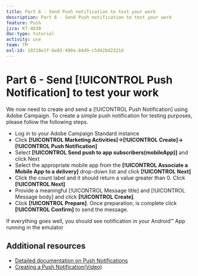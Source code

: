 ```yaml
---
title: Part 6 - Send Push notification to test your work
description: Part 6 - Send Push notification to test your work
feature: Push
jira: KT-4830
doc-type: tutorial
activity: use
team: TM
exl-id: 10218e1f-6e85-490a-84d9-c5d42bd2321d
---
```

# Part 6 - Send [!UICONTROL Push Notification] to test your work

We now need to create and send a [!UICONTROL Push Notification] using Adobe Campaign. To create a simple push notification for testing purposes, please follow the following steps.

* Log in to your Adobe Campaign Standard instance
* Click **[!UICONTROL Marketing Activities]->[!UICONTROL Create]->[!UICONTROL Push Notification]**
* Select **[!UICONTROL Send push to app subscribers(mobileApp)]** and click Next
* Select the appropriate mobile app from the **[!UICONTROL Associate a Mobile App to a delivery]** drop-down list and click **[!UICONTROL Next]**
* Click the count label and it should return a value greater than 0. Click **[!UICONTROL Next]**
* Provide a meaningful [!UICONTROL Message title] and [!UICONTROL Message body] and click **[!UICONTROL Create]**.
* Click **[!UICONTROL Prepare]**. Once preparation, is complete click **[!UICONTROL Confirm]** to send the message.

If everything goes well, you should see notification in your Android™ App running in the emulator

## Additional resources

* [Detailed documentation on Push Notifications](https://experienceleague.adobe.com/docs/campaign-standard/using/communication-channels/push-notifications/about-push-notifications.html?lang=en)
* [Creating a Push Notification(Video)](/help/communication-channels/mobile/push-notifications/creating-a-push-notification.md)
